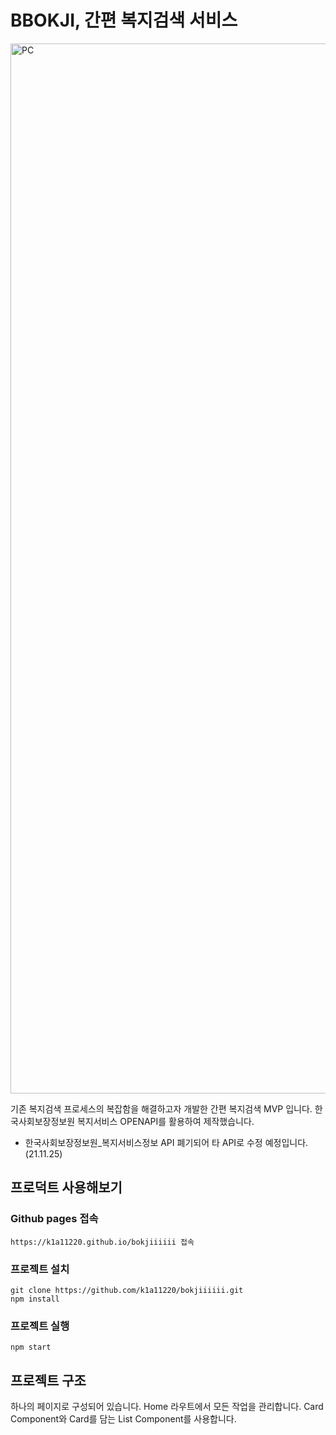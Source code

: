 # BBOKJI, 간편 복지검색 서비스
<img width="1680" alt="PC" src="https://blog.beomsoo.me/d9453531f745b9cecb7c6101d58ad14f/Search.gif">

기존 복지검색 프로세스의 복잡함을 해결하고자 개발한 간편 복지검색 MVP 입니다.
한국사회보장정보원 복지서비스 OPENAPI를 활용하여 제작했습니다.

+ 한국사회보장정보원_복지서비스정보 API 폐기되어 타 API로 수정 예정입니다.(21.11.25)

## 프로덕트 사용해보기

### Github pages 접속

~~~
https://k1a11220.github.io/bokjiiiiii 접속
~~~

### 프로젝트 설치

~~~
git clone https://github.com/k1a11220/bokjiiiiii.git
npm install
~~~

### 프로젝트 실행 

~~~
npm start
~~~

## 프로젝트 구조 

하나의 페이지로 구성되어 있습니다. Home 라우트에서 모든 작업을 관리합니다.
Card Component와 Card를 담는 List Component를 사용합니다.


